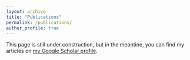 ```yaml
---
layout: archive
title: "Publications"
permalink: /publications/
author_profile: true
---
```


This page is still under construction, but in the meantine, you can find my articles on [my Google Scholar profile](https://scholar.google.com/citations?user=JtZ8mE8AAAAJ&hl=en&oi=ao).

